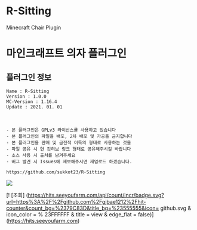 # R-Sitting
Minecraft Chair Plugin


# 마인크래프트 의자 플러그인 
## 플러그인 정보
```
Name : R-Sitting
Version : 1.0.0
MC-Version : 1.16.4
Update : 2021. 01. 01
```   

</br>

```
- 본 플러그인은 GPLv3 라이선스를 사용하고 있습니다
- 본 플러그인의 파일을 배포, 2차 배포 및 가공을 금지합니다
- 본 플러그인을 판매 및 금전적 이득의 형태로 사용하는 것을 
- 파일 공유 시 현 깃허브 링크 형태로 공유해주시길 바랍니다
- 소스 사용 시 출처를 남겨주세요
- 버그 발견 시 Issues에 제보해주시면 재업로드 하겠습니다.

https://github.com/sukkot23/R-Sitting
```

[![](https://img.shields.io/github/downloads/sukkot23/R-Sitting/total?color=green&style=for-the-badge)](https://github.com//sukkot23/R-Sitting/releases/download/1.0.0/R-Sitting-1.0.0.jar)

[! [조회] (https://hits.seeyoufarm.com/api/count/incr/badge.svg?url=https%3A%2F%2Fgithub.com%2Fgjbae1212%2Fhit-counter&count_bg=%2379C83D&title_bg=%23555555&icon= github.svg & icon_color = % 23FFFFFF & title = view & edge_flat = false)] (https://hits.seeyoufarm.com)
